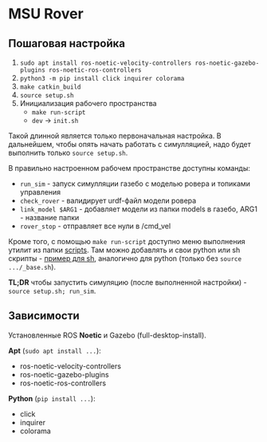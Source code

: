# MSU Rover

## Пошаговая настройка

1. `sudo apt install ros-noetic-velocity-controllers ros-noetic-gazebo-plugins ros-noetic-ros-controllers`
2. `python3 -m pip install click inquirer colorama`
3. `make catkin_build`
4. `source setup.sh`
5. Инициализация рабочего пространства
    - `make run-script`
    - `dev` -> `init.sh`

Такой длинной является только первоначальная настройка. В дальнейшем, чтобы опять начать работать с симулляцией, надо будет выполнить только `source setup.sh`.

В правильно настроенном рабочем пространстве доступны команды:

- `run_sim` - запуск симулляции газебо с моделью ровера и топиками управления
- `check_rover` - валидирует urdf-файл модели ровера
- `link_model $ARG1` - добавляет модели из папки models в газебо, ARG1 - название папки
- `rover_stop` - отправляет все нули в /cmd_vel

Кроме того, с помощью `make run-script` доступно меню выполнения утилит из папки [scripts](https://github.com/MSURoverTeam/Baseplate/tree/master/scripts). Там можно добавлять и свои python или sh скрипты - [пример для sh](https://github.com/MSURoverTeam/Baseplate/blob/master/scripts/dev/example.sh), аналогично для python (только без `source .../_base.sh`).

**TL;DR** чтобы запустить симуляцию (после выполненной настройки) - `source setup.sh; run_sim`.

## Зависимости

Установленные ROS **Noetic** и Gazebo (full-desktop-install).

**Apt** (`sudo apt install ...`):

- ros-noetic-velocity-controllers
- ros-noetic-gazebo-plugins
- ros-noetic-ros-controllers

**Python** (`pip install ...`):

- click
- inquirer
- colorama
